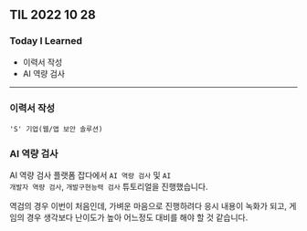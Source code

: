 ## TIL 2022 10 28

### Today I Learned
- 이력서 작성
- AI 역량 검사

---

### 이력서 작성

<code>'S' 기업(웹/앱 보안 솔루션)</code>

### AI 역량 검사

AI 역량 검사 플랫폼 잡다에서 <code>AI 역량 검사</code> 및 <code>AI 개발자 역량 검사</code>, <code>개발구현능력 검사</code> 튜토리얼을 진행했습니다.

역검의 경우 이번이 처음인데, 가벼운 마음으로 진행하려다 응시 내용이 녹화가 되고, 게임의 경우 생각보다 난이도가 높아 어느정도 대비를 해야 할 것 같습니다. 
